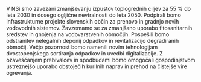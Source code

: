 V NSi smo zavezani zmanjševanju izpustov toplogrednih ciljev za 55 % do leta 2030 in dosego ogljične nevtralnosti do leta 2050. Podpirali bomo infrastrukturne projekte slovenskih občin za prenovo in gradnjo novih vodovodnih sistemov. Zavzemamo se za zmanjšano uporabo fitosanitarnih sredstev in gnojenja na vodovarstvenih območjih. Pospešili bomo odstranitev nelegalnih deponij odpadkov in revitalizacijo degradiranih območij. Večjo pozornost bomo namenili novim tehnologijam dvostopenjskega sortiranja odpadkov in uvedbi digitalizacije. Z ozaveščanjem prebivalcev in spodbudami bomo omogočali gospodinjstvom ustreznejšo uporabo obstoječih kurilnih naprav in prehod na čistejše vire ogrevanja.
